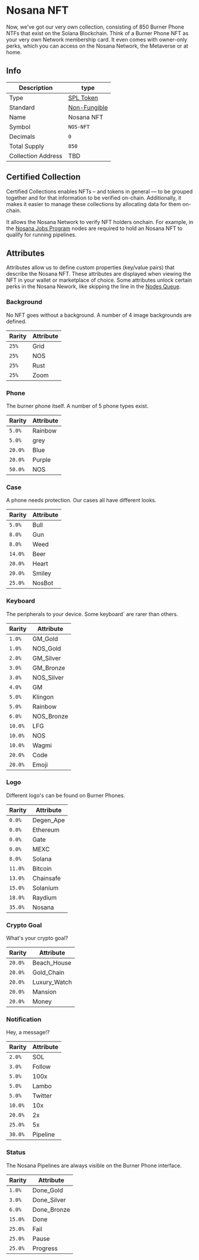 # Nosana NFT

Now, we’ve got our very own collection, consisting of 850 Burner Phone NTFs that exist on the Solana Blockchain. 
Think of a Burner Phone NFT as your very own Network membership card. 
It even comes with owner-only perks, which you can access on the Nosana Network, the Metaverse or at home.

## Info

| Description        | type                                                                                                       |
|--------------------|------------------------------------------------------------------------------------------------------------|
| Type               | [SPL Token](https://spl.solana.com/token)                                                                  |
| Standard           | [Non-Fungible](https://docs.metaplex.com/programs/token-metadata/token-standard#the-non-fungible-standard) |
| Name               | Nosana NFT                                                                                                 |
| Symbol             | `NOS-NFT`                                                                                                  |
| Decimals           | `0`                                                                                                        |
| Total Supply       | `850`                                                                                                      |
| Collection Address | TBD                                                                                                        |

## Certified Collection

Certified Collections enables NFTs – and tokens in general — to be grouped together and for that information 
to be verified on-chain. 
Additionally, it makes it easier to manage these collections by allocating data for them on-chain.

It allows the Nosana Network to verify NFT holders onchain.
For example, in the [Nosana Jobs Program](programs/jobs) nodes are required to hold an Nosana NFT
to qualify for running pipelines.

## Attributes

Attributes allow us to define custom properties (key/value pairs) that describe the Nosana NFT.
These attributes are displayed when viewing the NFT in your wallet or marketplace of choice.
Some attributes unlock certain perks in the Nosana Nework, 
like skipping the line in the [Nodes Queue](/programs/jobs#nodes-account).

### Background

No NFT goes without a background. A number of 4 image backgrounds are defined.

| Rarity | Attribute |
|--------|-----------|
| `25%`  | Grid      |
| `25%`  | NOS       |
| `25%`  | Rust      |
| `25%`  | Zoom      |

### Phone

The burner phone itself. A number of 5 phone types exist.

| Rarity  | Attribute |
|---------|-----------|
| `5.0%`  | Rainbow   |
| `5.0%`  | grey      |
| `20.0%` | Blue      |
| `20.0%` | Purple    |
| `50.0%` | NOS       |

### Case

A phone needs protection. Our cases all have different looks.

| Rarity  | Attribute |
|---------|-----------|
| `5.0%`  | Bull      |
| `8.0%`  | Gun       |
| `8.0%`  | Weed      |
| `14.0%` | Beer      |
| `20.0%` | Heart     |
| `20.0%` | Smiley    |
| `25.0%` | NosBot    |

### Keyboard

The peripherals to your device. Some keyboard` are rarer than others.

| Rarity  | Attribute   |
|---------|-------------|
| `1.0%`  | GM_Gold     |
| `1.0%`  | NOS_Gold    |
| `2.0%`  | GM_Silver   |
| `3.0%`  | GM_Bronze   |
| `3.0%`  | NOS_Silver  |
| `4.0%`  | GM          |
| `5.0%`  | Klingon     |
| `5.0%`  | Rainbow     |
| `6.0%`  | NOS_Bronze  |
| `10.0%` | LFG         |
| `10.0%` | NOS         |
| `10.0%` | Wagmi       |
| `20.0%` | Code        |
| `20.0%` | Emoji       |

### Logo

Different logo's can be found on Burner Phones.

| Rarity  | Attribute  |
|---------|------------|
| `0.0%`  | Degen_Ape  |
| `0.0%`  | Ethereum   |
| `0.0%`  | Gate       |
| `0.0%`  | MEXC       |
| `8.0%`  | Solana     |
| `11.0%` | Bitcoin    |
| `13.0%` | Chainsafe  |
| `15.0%` | Solanium   |
| `18.0%` | Raydium    |
| `35.0%` | Nosana     |

### Crypto Goal

What's your crypto goal?

| Rarity   | Attribute    |
|----------|--------------|
| `20.0%`  | Beach_House  |
| `20.0%`  | Gold_Chain   |
| `20.0%`  | Luxury_Watch |
| `20.0%`  | Mansion      |
| `20.0%`  | Money        |

### Notification

Hey, a message!?

| Rarity  | Attribute |
|---------|-----------|
| `2.0%`  | SOL       |
| `3.0%`  | Follow    |
| `5.0%`  | 100x      |
| `5.0%`  | Lambo     |
| `5.0%`  | Twitter   |
| `10.0%` | 10x       |
| `20.0%` | 2x        |
| `25.0%` | 5x        |
| `30.0%` | Pipeline  |

### Status

The Nosana Pipelines are always visible on the Burner Phone interface.

| Rarity  | Attribute   |
|---------|-------------|
| `1.0%`  | Done_Gold   |
| `3.0%`  | Done_Silver |
| `6.0%`  | Done_Bronze |
| `15.0%` | Done        |
| `25.0%` | Fail        |
| `25.0%` | Pause       |
| `25.0%` | Progress    |
